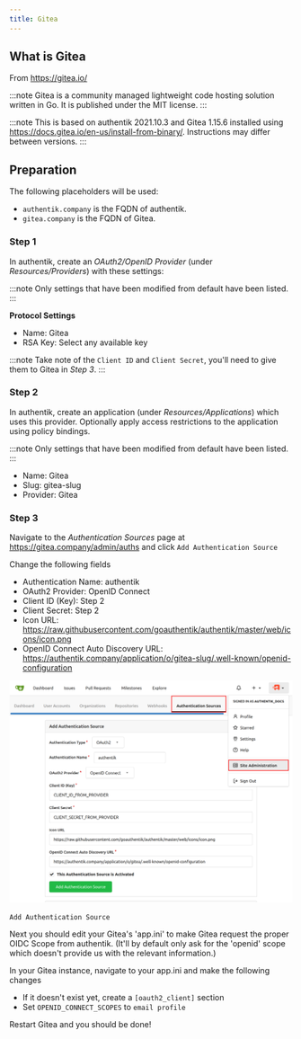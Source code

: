 ```yaml
---
title: Gitea
---
```


## What is Gitea

From https://gitea.io/

:::note
Gitea is a community managed lightweight code hosting solution written in Go. It is published under the MIT license.
:::

:::note
This is based on authentik 2021.10.3 and Gitea 1.15.6 installed using https://docs.gitea.io/en-us/install-from-binary/. Instructions may differ between versions.
:::

## Preparation

The following placeholders will be used:

- `authentik.company` is the FQDN of authentik.
- `gitea.company` is the FQDN of Gitea.

### Step 1

In authentik, create an _OAuth2/OpenID Provider_ (under _Resources/Providers_) with these settings:

:::note
Only settings that have been modified from default have been listed.
:::

**Protocol Settings**

- Name: Gitea
- RSA Key: Select any available key

:::note
Take note of the `Client ID` and `Client Secret`, you'll need to give them to Gitea in _Step 3_.
:::

### Step 2

In authentik, create an application (under _Resources/Applications_) which uses this provider. Optionally apply access restrictions to the application using policy bindings.

:::note
Only settings that have been modified from default have been listed.
:::

- Name: Gitea
- Slug: gitea-slug
- Provider: Gitea

### Step 3

Navigate to the _Authentication Sources_ page at https://gitea.company/admin/auths and click `Add Authentication Source`

Change the following fields

- Authentication Name: authentik
- OAuth2 Provider: OpenID Connect
- Client ID (Key): Step 2
- Client Secret: Step 2
- Icon URL: https://raw.githubusercontent.com/goauthentik/authentik/master/web/icons/icon.png
- OpenID Connect Auto Discovery URL: https://authentik.company/application/o/gitea-slug/.well-known/openid-configuration

![](./gitea1.png)

`Add Authentication Source`

Next you should edit your Gitea's 'app.ini' to make Gitea request the proper OIDC Scope from authentik. (It'll by default only ask for the 'openid' scope which doesn't provide us with the relevant information.)

In your Gitea instance, navigate to your app.ini and make the following changes

- If it doesn't exist yet, create a `[oauth2_client]` section
- Set `OPENID_CONNECT_SCOPES` to `email profile`

Restart Gitea and you should be done!

